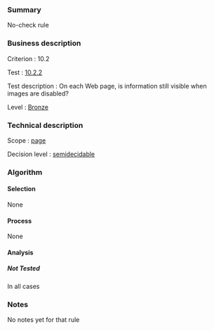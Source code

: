 ### Summary

No-check rule

### Business description

Criterion : 10.2

Test :
[10.2.2](http://www.accessiweb.org/index.php/accessiweb-22-english-version.html#test-10-2-2)

Test description : On each Web page, is information still visible when
images are disabled?

Level : [Bronze](/en/category/rules-design/accessiweb-11/level/bronze)

### Technical description

Scope : [page](/en/category/rules-design/accessiweb-11/scope/page)

Decision level :
[semidecidable](/en/category/rules-design/accessiweb-11/decision-level/semidecidable)

### Algorithm

#### Selection

None

#### Process

None

#### Analysis

##### Not Tested

In all cases

### Notes

No notes yet for that rule
